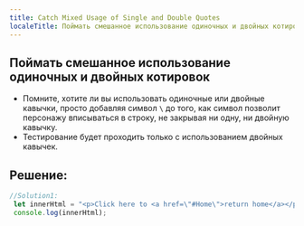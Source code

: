 ```yaml
---
title: Catch Mixed Usage of Single and Double Quotes
localeTitle: Поймать смешанное использование одиночных и двойных котировок
---
```

## Поймать смешанное использование одиночных и двойных котировок

*   Помните, хотите ли вы использовать одиночные или двойные кавычки, просто добавляя символ `\` до того, как символ позволит персонажу вписываться в строку, не закрывая ни одну, ни двойную кавычку.
*   Тестирование будет проходить только с использованием двойных кавычек.

## Решение:

```javascript
//Solution1: 
 let innerHtml = "<p>Click here to <a href=\"#Home\">return home</a></p>"; 
 console.log(innerHtml); 

```